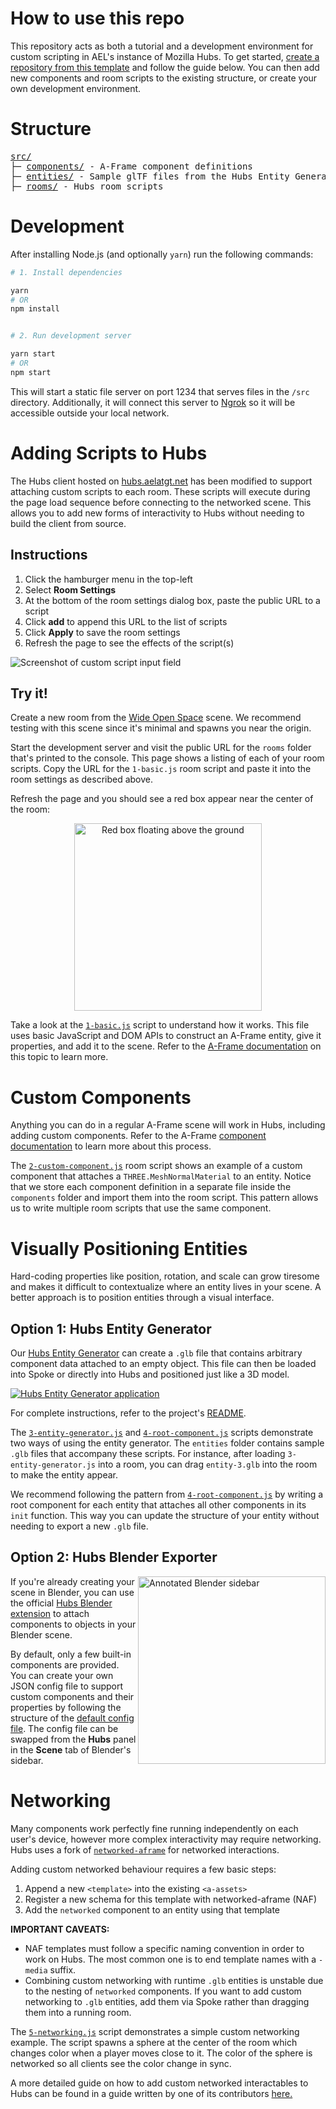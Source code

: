 # How to use this repo

This repository acts as both a tutorial and a development environment for custom
scripting in AEL's instance of Mozilla Hubs. To get started,
[create a repository from this template](https://github.com/mattrossman/hubs-custom-scripts/generate)
and follow the guide below. You can then add new components and room scripts to
the existing structure, or create your own development environment.

# Structure

<pre>
<a href="./src/">src/</a>
├─ <a href="./src/components/">components/</a> - A-Frame component definitions
├─ <a href="./src/entities/">entities/</a> - Sample glTF files from the Hubs Entity Generator
├─ <a href="./src/rooms/">rooms/</a> - Hubs room scripts
</pre>

# Development

After installing Node.js (and optionally `yarn`) run the following commands:

```bash
# 1. Install dependencies

yarn
# OR
npm install


# 2. Run development server

yarn start
# OR
npm start
```

This will start a static file server on port 1234 that serves files in the
`/src` directory. Additionally, it will connect this server to
[Ngrok](https://ngrok.io) so it will be accessible outside your local network.

# Adding Scripts to Hubs

The Hubs client hosted on [hubs.aelatgt.net](https://hubs.aelatgt.net) has been
modified to support attaching custom scripts to each room. These scripts will
execute during the page load sequence before connecting to the networked scene.
This allows you to add new forms of interactivity to Hubs without needing to
build the client from source.

## Instructions

1. Click the hamburger menu in the top-left
2. Select **Room Settings**
3. At the bottom of the room settings dialog box, paste the public URL to a
   script
4. Click **add** to append this URL to the list of scripts
5. Click **Apply** to save the room settings
6. Refresh the page to see the effects of the script(s)

![Screenshot of custom script input field](https://i.imgur.com/j6IrzWH.png)

## Try it!

Create a new room from the
[Wide Open Space](https://hubs.aelatgt.net/scenes/BNKgTxW/wideopenspace) scene.
We recommend testing with this scene since it's minimal and spawns you near the
origin.

Start the development server and visit the public URL for the `rooms` folder
that's printed to the console. This page shows a listing of each of your room
scripts. Copy the URL for the `1-basic.js` room script and paste it into the
room settings as described above.

Refresh the page and you should see a red box appear near the center of the
room:

<p align="center">
<img src="https://i.imgur.com/a73GkTV.png" alt="Red box floating above the ground" height=300 />
</p>

Take a look at the [`1-basic.js`](./src/rooms/1-basic.js) script to understand
how it works. This file uses basic JavaScript and DOM APIs to construct an
A-Frame entity, give it properties, and add it to the scene. Refer to the
[A-Frame documentation](https://aframe.io/docs/1.2.0/introduction/javascript-events-dom-apis.html#modifying-the-a-frame-scene-graph)
on this topic to learn more.

# Custom Components

Anything you can do in a regular A-Frame scene will work in Hubs, including
adding custom components. Refer to the A-Frame
[component documentation](https://aframe.io/docs/1.2.0/core/component.html) to
learn more about this process.

The [`2-custom-component.js`](./src/rooms/2-custom-component.js) room script
shows an example of a custom component that attaches a
`THREE.MeshNormalMaterial` to an entity. Notice that we store each component
definition in a separate file inside the `components` folder and import them
into the room script. This pattern allows us to write multiple room scripts that
use the same component.

# Visually Positioning Entities

Hard-coding properties like position, rotation, and scale can grow tiresome and
makes it difficult to contextualize where an entity lives in your scene. A
better approach is to position entities through a visual interface.

## Option 1: Hubs Entity Generator

Our [Hubs Entity Generator](https://www.aelatgt.org/hubs-entity-generator/) can
create a `.glb` file that contains arbitrary component data attached to an empty
object. This file can then be loaded into Spoke or directly into Hubs and
positioned just like a 3D model.

[![Hubs Entity Generator application](https://i.imgur.com/ni5xPRW.png)](https://www.aelatgt.org/hubs-entity-generator/)

For complete instructions, refer to the project's
[README](https://github.com/aelatgt/hubs-entity-generator).

The [`3-entity-generator.js`](./src/rooms/3-entity-generator.js) and
[`4-root-component.js`](./src/rooms/4-root-component.js) scripts demonstrate two
ways of using the entity generator. The `entities` folder contains sample `.glb`
files that accompany these scripts. For instance, after loading
`3-entity-generator.js` into a room, you can drag `entity-3.glb` into the room
to make the entity appear.

We recommend following the pattern from
[`4-root-component.js`](./src/rooms/4-root-component.js) by writing a root
component for each entity that attaches all other components in its `init`
function. This way you can update the structure of your entity without needing
to export a new `.glb` file.

## Option 2: Hubs Blender Exporter

<img src="https://i.imgur.com/EvERDbj.png" alt="Annotated Blender sidebar" align="right" height=300 />

If you're already creating your scene in Blender, you can use the official
[Hubs Blender extension](https://github.com/MozillaReality/hubs-blender-exporter)
to attach components to objects in your Blender scene.

By default, only a few built-in components are provided. You can create your own
JSON config file to support custom components and their properties by following
the structure of the
[default config file](https://github.com/MozillaReality/hubs-blender-exporter/blob/master/default-config.json).
The config file can be swapped from the **Hubs** panel in the **Scene** tab of
Blender's sidebar.

# Networking

Many components work perfectly fine running independently on each user's device,
however more complex interactivity may require networking. Hubs uses a fork of
[`networked-aframe`](https://github.com/MozillaReality/networked-aframe) for
networked interactions.

Adding custom networked behaviour requires a few basic steps:

1. Append a new `<template>` into the existing `<a-assets>`
2. Register a new schema for this template with networked-aframe (NAF)
3. Add the `networked` component to an entity using that template

**IMPORTANT CAVEATS:**

- NAF templates must follow a specific naming convention in order to work on
  Hubs. The most common one is to end template names with a `-media` suffix.
- Combining custom networking with runtime `.glb` entities is unstable due to
  the nesting of `networked` components. If you want to add custom networking to
  `.glb` entities, add them via Spoke rather than dragging them into a running
  room.

The [`5-networking.js`](./src/rooms/5-networking.js) script demonstrates a
simple custom networking example. The script spawns a sphere at the center of
the room which changes color when a player moves close to it. The color of the
sphere is networked so all clients see the color change in sync.

A more detailed guide on how to add custom networked interactables to Hubs can
be found in a guide written by one of its contributors
[here.](https://github.com/mozilla/hubs/blob/a98d7a62516aa19f11e38f32d2d6683d09643a9a/doc/creating-networked-interactables.md)
